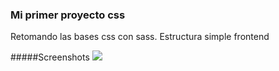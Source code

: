 ### Mi primer proyecto css
Retomando las bases css con sass.
Estructura simple frontend

#####Screenshots
![](https://ibb.co/HgQp0wh)
